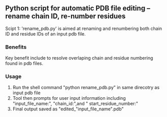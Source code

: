 ##  Python script for automatic PDB file editing – rename chain ID, re-number residues

Scipt 1: 'rename_pdb.py' is aimed at renaming and renumbering both chain ID and residue IDs of an input pdb file.

### Benefits
Key benefit include to resolve overlaping chain and residue numbering found in pdb files.

### Usage
1. Run the shell command "python rename_pdb.py" in same direcotry as input pdb file 
2. Tool then prompts for user input information including "input_file_name:", "chain_id:",and " start_residue_number:"
3. Final output saved as "edited_"input_file_name".pdb"
